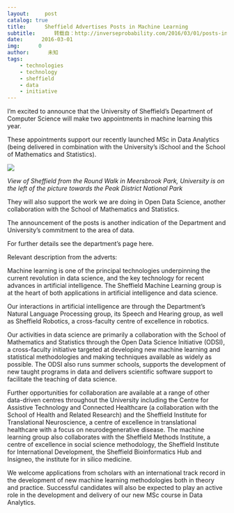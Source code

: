 ```yaml
---
layout:     post
catalog: true
title:      Sheffield Advertises Posts in Machine Learning
subtitle:      转载自：http://inverseprobability.com/2016/03/01/posts-in-machine-learning
date:      2016-03-01
img:      0
author:      未知
tags:
    - technologies
    - technology
    - sheffield
    - data
    - initiative
---
```


I’m excited to announce that the University of Sheffield’s Department of Computer Science will make two appointments in machine learning this year.

These appointments support our recently launched MSc in Data Analytics (being delivered in combination with the University’s iSchool and the School of Mathematics and Statistics).

![](https://www.sheffield.ac.uk/polopoly_fs/1.364661!/image/sheffield1025.jpg)


*View of Sheffield from the Round Walk in Meersbrook Park, University is on the left of the picture towards the Peak District National Park*

They will also support the work we are doing in Open Data Science, another collaboration with the School of Mathematics and Statistics.

The announcement of the posts is another indication of the Department and University’s commitment to the area of data.

For further details see the department’s page here.

Relevant description from the adverts:

Machine learning is one of the principal technologies underpinning the current revolution in data science, and the key technology for recent advances in artificial intelligence. The Sheffield Machine Learning group is at the heart of both applications in artificial intelligence and data science.

Our interactions in artificial intelligence are through the Department’s Natural Language Processing group, its Speech and Hearing group, as well as Sheffield Robotics, a cross-faculty centre of excellence in robotics.

Our activities in data science are primarily a collaboration with the School of Mathematics and Statistics through the Open Data Science Initiative (ODSI), a cross-faculty initiative targeted at developing new machine learning and statistical methodologies and making techniques available as widely as possible. The ODSI also runs summer schools, supports the development of new taught programs in data and delivers scientific software support to facilitate the teaching of data science.

Further opportunities for collaboration are available at a range of other data-driven centres throughout the University including the Centre for Assistive Technology and Connected Healthcare (a collaboration with the School of Health and Related Research) and the Sheffield Institute for Translational Neuroscience, a centre of excellence in translational healthcare with a focus on neurodegenerative disease. The machine learning group also collaborates with the Sheffield Methods Institute, a centre of excellence in social science methodology, the Sheffield Institute for International Development, the Sheffield Bioinformatics Hub and Insigneo, the institute for in silico medicine.

We welcome applications from scholars with an international track record in the development of new machine learning methodologies both in theory and practice. Successful candidates will also be expected to play an active role in the development and delivery of our new MSc course in Data Analytics.
